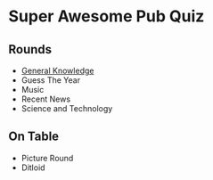 # Super Awesome Pub Quiz

Rounds
------
 - [General Knowledge](/rounds/general-knowledge.md)
 - Guess The Year
 - Music
 - Recent News
 - Science and Technology
 
On Table
--------
- Picture Round
- Ditloid
